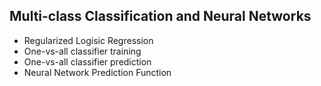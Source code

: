 ## Multi-class Classification and Neural Networks

* Regularized Logisic Regression
* One-vs-all classifier training
* One-vs-all classifier prediction
* Neural Network Prediction Function